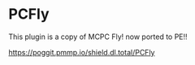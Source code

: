 # PCFly
This plugin is a copy of MCPC Fly! now ported to PE!!


https://poggit.pmmp.io/shield.dl.total/PCFly
